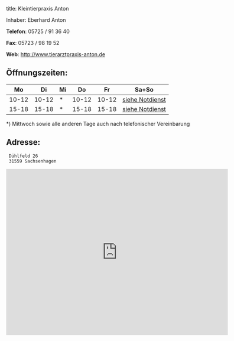 title: Kleintierpraxis Anton

Inhaber: Eberhard Anton

**Telefon**: 05725 / 91 36 40

**Fax**: 05723 / 98 19 52

**Web**: <http://www.tierarztpraxis-anton.de>


Öffnungszeiten:
---------------

|  Mo   |  Di   |  Mi   |  Do   |  Fr   |           Sa+So                      |
| ----- | ----- | ----- | ----- | ----- | ------------------------------------ |
| 10-12 | 10-12 | *     | 10-12 | 10-12 | [siehe Notdienst](../notdienst.html) |
| 15-18 | 15-18 | *     | 15-18 | 15-18 | [siehe Notdienst](../notdienst.html) |

*) Mittwoch sowie alle anderen Tage auch nach telefonischer Vereinbarung  

Adresse:
---------

     Dühlfeld 26
     31559 Sachsenhagen
     

<iframe src="https://www.google.com/maps/embed?pb=!1m14!1m8!1m3!1d77917.1599482857!2d9.2749564!3d52.3901592!3m2!1i1024!2i768!4f13.1!3m3!1m2!1s0x41653bd3929a0d19%3A0x361e1cb81a586c73!2sTierarztpraxis+Eberhard+Anton!5e0!3m2!1sde!2sde!4v1455275974581" width="600" height="450" frameborder="0" style="border:0" allowfullscreen></iframe>

